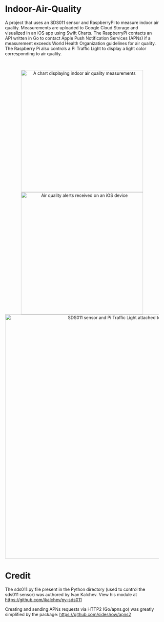 # Indoor-Air-Quality
A project that uses an SDS011 sensor and RaspberryPi to measure indoor air quality.  Measurements are uploaded to Google Cloud Storage and visualized in an iOS app using Swift Charts. The RaspberryPi contacts an API written in Go to contact Apple Push Notification Services (APNs) if a measurement exceeds World Health Organization guidelines for air quality. The Raspberry Pi also controls a Pi Traffic Light to display a light color corresponding to air quality. 

<br>

<p align="center">
      <img width="400" src="https://github.com/harr1424/Indoor-Air-Quality/blob/main/images/chart.png" alt="A chart displaying indoor air quality measurements">
       <spacer type="horizontal" width="100"></spacer>
    <img width="400" src="https://github.com/harr1424/Indoor-Air-Quality/blob/main/images/alerts.png" alt="Air quality alerts received on an iOS device">
    <img width="800" src="https://github.com/harr1424/Indoor-Air-Quality/blob/main/images/pi.png" alt="SDS011 sensor and Pi Traffic Light attached to a Raspberry Pi">

</p>



# Credit 
The sds011.py file present in the Python directory (used to control the sds011 sensor) was authored by Ivan Kalchev. View his module at https://github.com/ikalchev/py-sds011

Creating and sending APNs requests via HTTP2 (Go/apns.go) was greatly simplified by the package: https://github.com/sideshow/apns2
